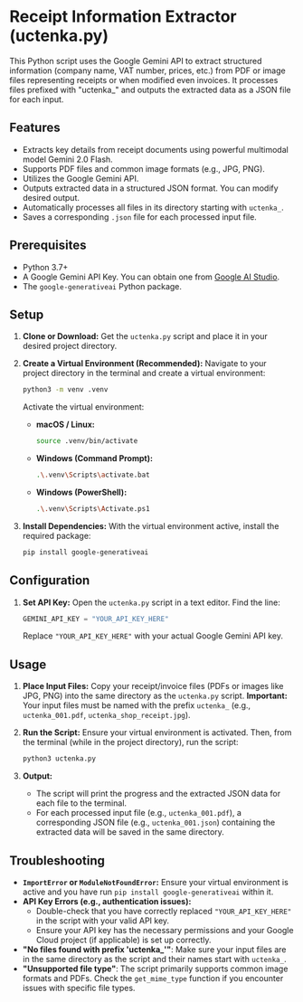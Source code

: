 # Receipt Information Extractor (uctenka.py)

This Python script uses the Google Gemini API to extract structured information (company name, VAT number, prices, etc.) from PDF or image files representing receipts or when modified even invoices. It processes files prefixed with "uctenka_" and outputs the extracted data as a JSON file for each input.

## Features

*   Extracts key details from receipt documents using powerful multimodal model Gemini 2.0 Flash.
*   Supports PDF files and common image formats (e.g., JPG, PNG).
*   Utilizes the Google Gemini API.
*   Outputs extracted data in a structured JSON format. You can modify desired output.
*   Automatically processes all files in its directory starting with `uctenka_`.
*   Saves a corresponding `.json` file for each processed input file.

## Prerequisites

*   Python 3.7+
*   A Google Gemini API Key. You can obtain one from [Google AI Studio](https://aistudio.google.com/app/apikey).
*   The `google-generativeai` Python package.

## Setup

1.  **Clone or Download:**
    Get the `uctenka.py` script and place it in your desired project directory.

2.  **Create a Virtual Environment (Recommended):**
    Navigate to your project directory in the terminal and create a virtual environment:
    ```bash
    python3 -m venv .venv
    ```
    Activate the virtual environment:
    *   **macOS / Linux:**
        ```bash
        source .venv/bin/activate
        ```
    *   **Windows (Command Prompt):**
        ```bash
        .\.venv\Scripts\activate.bat
        ```
    *   **Windows (PowerShell):**
        ```bash
        .\.venv\Scripts\Activate.ps1
        ```

3.  **Install Dependencies:**
    With the virtual environment active, install the required package:
    ```bash
    pip install google-generativeai
    ```

## Configuration

1.  **Set API Key:**
    Open the `uctenka.py` script in a text editor.
    Find the line:
    ```python
    GEMINI_API_KEY = "YOUR_API_KEY_HERE"
    ```
    Replace `"YOUR_API_KEY_HERE"` with your actual Google Gemini API key.

## Usage

1.  **Place Input Files:**
    Copy your receipt/invoice files (PDFs or images like JPG, PNG) into the same directory as the `uctenka.py` script.
    **Important:** Your input files must be named with the prefix `uctenka_` (e.g., `uctenka_001.pdf`, `uctenka_shop_receipt.jpg`).

2.  **Run the Script:**
    Ensure your virtual environment is activated. Then, from the terminal (while in the project directory), run the script:
    ```bash
    python3 uctenka.py
    ```

3.  **Output:**
    *   The script will print the progress and the extracted JSON data for each file to the terminal.
    *   For each processed input file (e.g., `uctenka_001.pdf`), a corresponding JSON file (e.g., `uctenka_001.json`) containing the extracted data will be saved in the same directory.

## Troubleshooting

*   **`ImportError` or `ModuleNotFoundError`:** Ensure your virtual environment is active and you have run `pip install google-generativeai` within it.
*   **API Key Errors (e.g., authentication issues):**
    *   Double-check that you have correctly replaced `"YOUR_API_KEY_HERE"` in the script with your valid API key.
    *   Ensure your API key has the necessary permissions and your Google Cloud project (if applicable) is set up correctly.
*   **"No files found with prefix 'uctenka_'"**: Make sure your input files are in the same directory as the script and their names start with `uctenka_`.
*   **"Unsupported file type"**: The script primarily supports common image formats and PDFs. Check the `get_mime_type` function if you encounter issues with specific file types.
